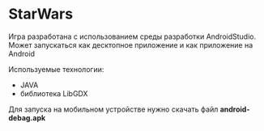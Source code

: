 # StarWars

Игра разработана с использованием среды разработки AndroidStudio.
Может запускаться как десктопное приложение и как приложение на Android

Используемые технологии:
 - JAVA
 - библиотека LibGDX

Для запуска на мобильном устройстве нужно скачать файл **android-debag.apk**
